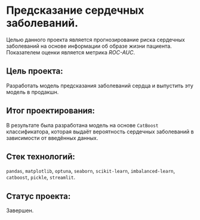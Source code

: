 # Предсказание сердечных заболеваний.

Целью данного проекта является прогнозирование риска сердечных заболеваний на основе информации об образе жизни пациента.
Показателем оценки является метрика *ROC-AUC*.

## Цель проекта:

Разработать модель предсказания заболеваний сердца и выпустить эту модель в продакшн.

## Итог проектирования:

В результате была разработана модель на основе `CatBoost` классификатора, которая выдаёт вероятность сердечных заболеваний в зависимости от введённых данных.

## Стек технологий:

`pandas`, `matplotlib`, `optuna`, `seaborn`, `scikit-learn`, `imbalanced-learn`, `catboost`, `pickle`, `streamlit`.

## Статус проекта:

Завершен.
